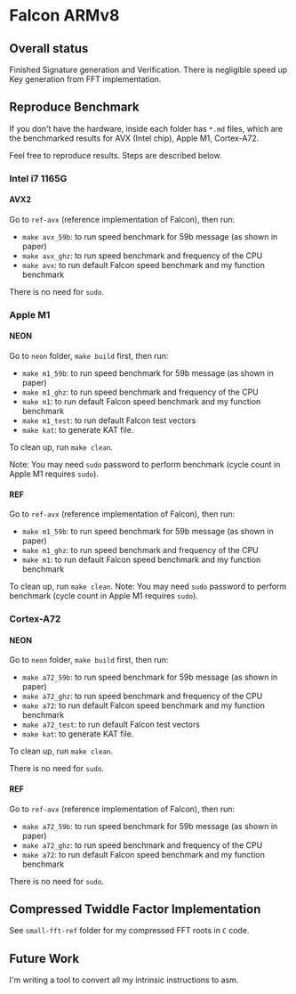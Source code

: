 # Falcon ARMv8

## Overall status

Finished Signature generation and Verification. 
There is negligible speed up Key generation from FFT implementation.

## Reproduce Benchmark

If you don't have the hardware, inside each folder has `*.md` files,
which are the benchmarked results for AVX (Intel chip), Apple M1, Cortex-A72.

Feel free to reproduce results. 
Steps are described below. 

### Intel i7 1165G

#### AVX2 

Go to `ref-avx` (reference implementation of Falcon), then run:

- `make avx_59b`: to run speed benchmark for 59b message (as shown in paper)
- `make avx_ghz`: to run speed benchmark and frequency of the CPU
- `make avx`: to run default Falcon speed benchmark and my function benchmark

There is no need for `sudo`. 


### Apple M1

#### NEON 

Go to `neon` folder, `make build` first, then run: 

- `make m1_59b`: to run speed benchmark for 59b message (as shown in paper)
- `make m1_ghz`: to run speed benchmark and frequency of the CPU
- `make m1`: to run default Falcon speed benchmark and my function benchmark
- `make m1_test`: to run default Falcon test vectors
- `make kat`: to generate KAT file. 

To clean up, run `make clean`.

Note: You may need `sudo` password to perform benchmark (cycle count in Apple M1 requires `sudo`). 

#### REF

Go to `ref-avx` (reference implementation of Falcon), then run:

- `make m1_59b`: to run speed benchmark for 59b message (as shown in paper)
- `make m1_ghz`: to run speed benchmark and frequency of the CPU
- `make m1`: to run default Falcon speed benchmark and my function benchmark

To clean up, run `make clean`.
Note: You may need `sudo` password to perform benchmark (cycle count in Apple M1 requires `sudo`). 


### Cortex-A72

#### NEON

Go to `neon` folder, `make build` first, then run: 

- `make a72_59b`: to run speed benchmark for 59b message (as shown in paper)
- `make a72_ghz`: to run speed benchmark and frequency of the CPU
- `make a72`: to run default Falcon speed benchmark and my function benchmark
- `make a72_test`: to run default Falcon test vectors
- `make kat`: to generate KAT file. 

To clean up, run `make clean`.

There is no need for `sudo`. 

#### REF

Go to `ref-avx` (reference implementation of Falcon), then run:

- `make a72_59b`: to run speed benchmark for 59b message (as shown in paper)
- `make a72_ghz`: to run speed benchmark and frequency of the CPU
- `make a72`: to run default Falcon speed benchmark and my function benchmark

There is no need for `sudo`. 


## Compressed Twiddle Factor Implementation

See `small-fft-ref` folder for my compressed FFT roots in  `C` code. 

## Future Work

I'm writing a tool to convert all my intrinsic instructions to asm.